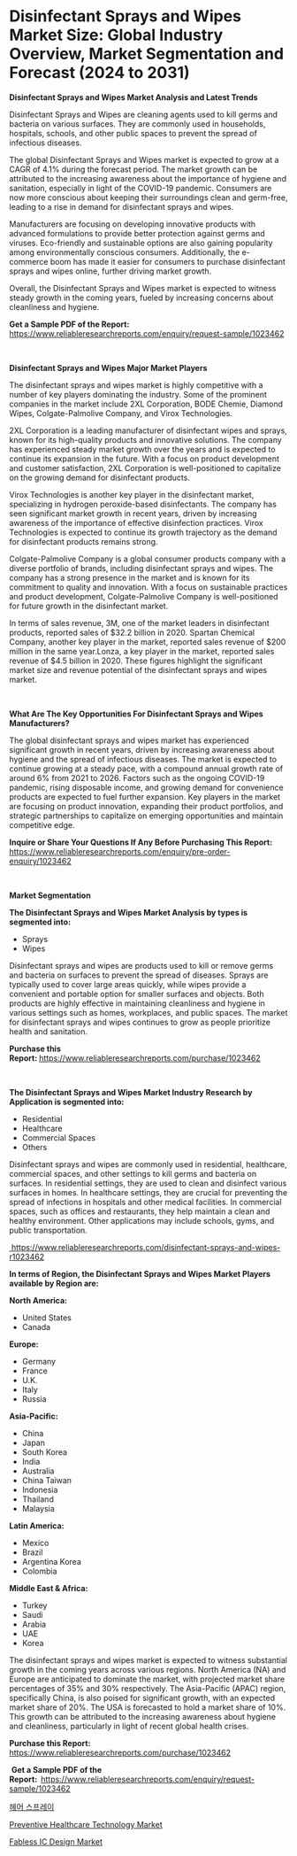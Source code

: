 <p><h1>Disinfectant Sprays and Wipes Market Size: Global Industry Overview, Market Segmentation and Forecast (2024 to 2031)</h1></p><p><strong>Disinfectant Sprays and Wipes Market Analysis and Latest Trends</strong></p>
<p><p>Disinfectant Sprays and Wipes are cleaning agents used to kill germs and bacteria on various surfaces. They are commonly used in households, hospitals, schools, and other public spaces to prevent the spread of infectious diseases.</p><p>The global Disinfectant Sprays and Wipes market is expected to grow at a CAGR of 4.1% during the forecast period. The market growth can be attributed to the increasing awareness about the importance of hygiene and sanitation, especially in light of the COVID-19 pandemic. Consumers are now more conscious about keeping their surroundings clean and germ-free, leading to a rise in demand for disinfectant sprays and wipes.</p><p>Manufacturers are focusing on developing innovative products with advanced formulations to provide better protection against germs and viruses. Eco-friendly and sustainable options are also gaining popularity among environmentally conscious consumers. Additionally, the e-commerce boom has made it easier for consumers to purchase disinfectant sprays and wipes online, further driving market growth.</p><p>Overall, the Disinfectant Sprays and Wipes market is expected to witness steady growth in the coming years, fueled by increasing concerns about cleanliness and hygiene.</p></p>
<p><strong>Get a Sample PDF of the Report:&nbsp;</strong> <a href="https://www.reliableresearchreports.com/enquiry/request-sample/1023462">https://www.reliableresearchreports.com/enquiry/request-sample/1023462</a></p>
<p>&nbsp;</p>
<p><strong>Disinfectant Sprays and Wipes Major Market Players</strong></p>
<p><p>The disinfectant sprays and wipes market is highly competitive with a number of key players dominating the industry. Some of the prominent companies in the market include 2XL Corporation, BODE Chemie, Diamond Wipes, Colgate-Palmolive Company, and Virox Technologies.</p><p>2XL Corporation is a leading manufacturer of disinfectant wipes and sprays, known for its high-quality products and innovative solutions. The company has experienced steady market growth over the years and is expected to continue its expansion in the future. With a focus on product development and customer satisfaction, 2XL Corporation is well-positioned to capitalize on the growing demand for disinfectant products.</p><p>Virox Technologies is another key player in the disinfectant market, specializing in hydrogen peroxide-based disinfectants. The company has seen significant market growth in recent years, driven by increasing awareness of the importance of effective disinfection practices. Virox Technologies is expected to continue its growth trajectory as the demand for disinfectant products remains strong.</p><p>Colgate-Palmolive Company is a global consumer products company with a diverse portfolio of brands, including disinfectant sprays and wipes. The company has a strong presence in the market and is known for its commitment to quality and innovation. With a focus on sustainable practices and product development, Colgate-Palmolive Company is well-positioned for future growth in the disinfectant market.</p><p>In terms of sales revenue, 3M, one of the market leaders in disinfectant products, reported sales of $32.2 billion in 2020. Spartan Chemical Company, another key player in the market, reported sales revenue of $200 million in the same year.Lonza, a key player in the market, reported sales revenue of $4.5 billion in 2020. These figures highlight the significant market size and revenue potential of the disinfectant sprays and wipes market.</p></p>
<p>&nbsp;</p>
<p><strong>What Are The Key Opportunities For Disinfectant Sprays and Wipes Manufacturers?</strong></p>
<p><p>The global disinfectant sprays and wipes market has experienced significant growth in recent years, driven by increasing awareness about hygiene and the spread of infectious diseases. The market is expected to continue growing at a steady pace, with a compound annual growth rate of around 6% from 2021 to 2026. Factors such as the ongoing COVID-19 pandemic, rising disposable income, and growing demand for convenience products are expected to fuel further expansion. Key players in the market are focusing on product innovation, expanding their product portfolios, and strategic partnerships to capitalize on emerging opportunities and maintain competitive edge.</p></p>
<p><strong>Inquire or Share Your Questions If Any Before Purchasing This Report:</strong> <a href="https://www.reliableresearchreports.com/enquiry/pre-order-enquiry/1023462">https://www.reliableresearchreports.com/enquiry/pre-order-enquiry/1023462</a></p>
<p>&nbsp;</p>
<p><strong>Market Segmentation</strong></p>
<p><strong>The Disinfectant Sprays and Wipes Market Analysis by types is segmented into:</strong></p>
<p><ul><li>Sprays</li><li>Wipes</li></ul></p>
<p><p>Disinfectant sprays and wipes are products used to kill or remove germs and bacteria on surfaces to prevent the spread of diseases. Sprays are typically used to cover large areas quickly, while wipes provide a convenient and portable option for smaller surfaces and objects. Both products are highly effective in maintaining cleanliness and hygiene in various settings such as homes, workplaces, and public spaces. The market for disinfectant sprays and wipes continues to grow as people prioritize health and sanitation.</p></p>
<p><strong>Purchase this Report:&nbsp;</strong><a href="https://www.reliableresearchreports.com/purchase/1023462">https://www.reliableresearchreports.com/purchase/1023462</a></p>
<p>&nbsp;</p>
<p><strong>The Disinfectant Sprays and Wipes Market Industry Research by Application is segmented into:</strong></p>
<p><ul><li>Residential</li><li>Healthcare</li><li>Commercial Spaces</li><li>Others</li></ul></p>
<p><p>Disinfectant sprays and wipes are commonly used in residential, healthcare, commercial spaces, and other settings to kill germs and bacteria on surfaces. In residential settings, they are used to clean and disinfect various surfaces in homes. In healthcare settings, they are crucial for preventing the spread of infections in hospitals and other medical facilities. In commercial spaces, such as offices and restaurants, they help maintain a clean and healthy environment. Other applications may include schools, gyms, and public transportation.</p></p>
<p><a href="https://www.reliableresearchreports.com/disinfectant-sprays-and-wipes-r1023462">&nbsp;https://www.reliableresearchreports.com/disinfectant-sprays-and-wipes-r1023462</a></p>
<p><strong>In terms of Region, the Disinfectant Sprays and Wipes Market Players available by Region are:</strong></p>
<p>
    <p> <strong> North America: </strong>
        <ul>
            <li>United States</li>
            <li>Canada</li>
        </ul>
        </p> 
    <p> <strong> Europe: </strong>
        <ul>
            <li>Germany</li>
            <li>France</li>
            <li>U.K.</li>
            <li>Italy</li>
            <li>Russia</li>
        </ul>
        </p> 
    <p> <strong> Asia-Pacific: </strong>
        <ul>
            <li>China</li>
            <li>Japan</li>
            <li>South Korea</li>
            <li>India</li>
            <li>Australia</li>
            <li>China Taiwan</li>
            <li>Indonesia</li>
            <li>Thailand</li>
            <li>Malaysia</li>
        </ul>
        </p> 
    <p> <strong> Latin America: </strong>
        <ul>
            <li>Mexico</li>
            <li>Brazil</li>
            <li>Argentina Korea</li>
            <li>Colombia</li>
        </ul>
        </p> 
    <p> <strong> Middle East & Africa: </strong>
        <ul>
            <li>Turkey</li>
            <li>Saudi</li>
            <li>Arabia</li>
            <li>UAE</li>
            <li>Korea</li>
        </ul>
    </p>
    </p>
<p><p>The disinfectant sprays and wipes market is expected to witness substantial growth in the coming years across various regions. North America (NA) and Europe are anticipated to dominate the market, with projected market share percentages of 35% and 30% respectively. The Asia-Pacific (APAC) region, specifically China, is also poised for significant growth, with an expected market share of 20%. The USA is forecasted to hold a market share of 10%. This growth can be attributed to the increasing awareness about hygiene and cleanliness, particularly in light of recent global health crises.</p></p>
<p><strong>Purchase this Report: </strong><a href="https://www.reliableresearchreports.com/purchase/1023462">https://www.reliableresearchreports.com/purchase/1023462</a></p>
<p>&nbsp;<strong>Get a Sample PDF of the Report:&nbsp;&nbsp;</strong><a href="https://www.reliableresearchreports.com/enquiry/request-sample/1023462">https://www.reliableresearchreports.com/enquiry/request-sample/1023462</a></p>
<p><strong></strong></p>
<p><p><a href="https://github.com/fernandotryO5lson96765/Market-Research-Report-List-1/blob/main/642449252531.md">헤어 스프레이</a></p><p><a href="https://www.linkedin.com/pulse/preventive-healthcare-technology-market-trends-analysis-forecasted-cxlsc">Preventive Healthcare Technology Market</a></p><p><a href="https://www.linkedin.com/pulse/fabless-ic-design-market-exploring-share-trends-future-hoybf">Fabless IC Design Market</a></p></p>